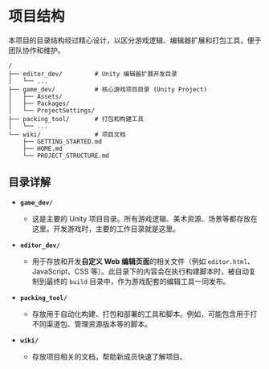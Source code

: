 # 项目结构

本项目的目录结构经过精心设计，以区分游戏逻辑、编辑器扩展和打包工具，便于团队协作和维护。

```
/
├── editor_dev/         # Unity 编辑器扩展开发目录
│   └── ...
├── game_dev/           # 核心游戏项目目录 (Unity Project)
│   ├── Assets/
│   ├── Packages/
│   └── ProjectSettings/
├── packing_tool/       # 打包和构建工具
│   └── ...
└── wiki/               # 项目文档
    ├── GETTING_STARTED.md
    ├── HOME.md
    └── PROJECT_STRUCTURE.md
```

## 目录详解

- **`game_dev/`**
  - 这是主要的 Unity 项目目录。所有游戏逻辑、美术资源、场景等都存放在这里。开发游戏时，主要的工作目录就是这里。

- **`editor_dev/`**
  - 用于存放和开发**自定义 Web 编辑页面**的相关文件（例如 `editor.html`、JavaScript、CSS 等）。此目录下的内容会在执行构建脚本时，被自动复制到最终的 `build` 目录中，作为游戏配套的编辑工具一同发布。

- **`packing_tool/`**
  - 存放用于自动化构建、打包和部署的工具和脚本。例如，可能包含用于打不同渠道包、管理资源版本等的脚本。

- **`wiki/`**
  - 存放项目相关的文档，帮助新成员快速了解项目。 